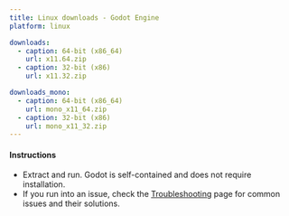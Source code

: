 ```yaml
---
title: Linux downloads - Godot Engine
platform: linux

downloads:
  - caption: 64-bit (x86_64)
    url: x11.64.zip
  - caption: 32-bit (x86)
    url: x11.32.zip

downloads_mono:
  - caption: 64-bit (x86_64)
    url: mono_x11_64.zip
  - caption: 32-bit (x86)
    url: mono_x11_32.zip
---
```


#### Instructions
- Extract and run. Godot is self-contained and does not require installation.
- If you run into an issue, check the [Troubleshooting](https://docs.godotengine.org/en/stable/about/troubleshooting.html) page for common issues and their solutions.
